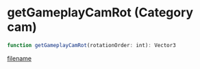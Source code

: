 # getGameplayCamRot (Category cam)

```js
function getGameplayCamRot(rotationOrder: int): Vector3
```

[filename](getGameplayCamRot_m.md ':include')